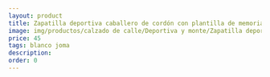 ```yaml
---
layout: product
title: Zapatilla deportiva caballero de cordón con plantilla de memoria 
image: img/productos/calzado de calle/Deportiva y monte/Zapatilla deportiva caballero de cordón con plantilla de memoria =45=blanco joma.webp
price: 45
tags: blanco joma
description: 
order: 0
---
```

